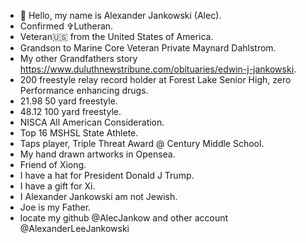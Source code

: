 - 👋 Hello, my name is Alexander Jankowski (Alec).
- Confirmed ✞Lutheran.
- Veteran🇺🇸 from the United States of America.
- Grandson to Marine Core Veteran Private Maynard Dahlstrom.
- My other Grandfathers story https://www.duluthnewstribune.com/obituaries/edwin-j-jankowski.
- 200 freestyle relay record holder at Forest Lake Senior High, zero Performance enhancing drugs.
- 21.98 50 yard freestyle.
- 48.12 100 yard freestyle.
- NISCA All American Consideration.
- Top 16 MSHSL State Athlete.
- Taps player, Triple Threat Award @ Century Middle School.
- My hand drawn artworks in Opensea.
- Friend of Xiong.
- I have a hat for President Donald J Trump.
- I have a gift for Xi.
- I Alexander Jankowski am not Jewish.
- Joe is my Father.
- locate my github @AlecJankow and other account @AlexanderLeeJankowski

<!---
AlexanderLJankowski/AlexanderLJankowski is a ✨ special ✨ repository because its `README.md` (this file) appears on your GitHub profile.
You can click the Preview link to take a look at your changes.
--->
